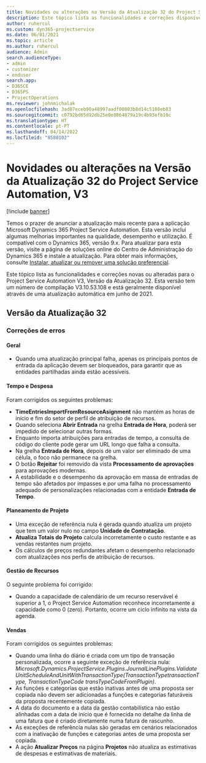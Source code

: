 ```yaml
---
title: Novidades ou alterações na Versão da Atualização 32 do Project Service Automation, V3
description: Este tópico lista as funcionalidades e correções disponíveis no Project Service Automation V3, Versão da Atualização 32, V3.
author: ruhercul
ms.custom: dyn365-projectservice
ms.date: 06/01/2021
ms.topic: article
ms.author: ruhercul
audience: Admin
search.audienceType:
- admin
- customizer
- enduser
search.app:
- D365CE
- D365PS
- ProjectOperations
ms.reviewer: johnmichalak
ms.openlocfilehash: 3ad87eceb90a48997aadf00803b8d14c5108eb83
ms.sourcegitcommit: c0792bd65d92db25e0e8864879a19c4b93efb10c
ms.translationtype: HT
ms.contentlocale: pt-PT
ms.lasthandoff: 04/14/2022
ms.locfileid: "8580102"
---
```

# <a name="whats-new-or-changed-in-project-service-automation-update-release-32-v3"></a>Novidades ou alterações na Versão da Atualização 32 do Project Service Automation, V3

[!include [banner](../includes/psa-now-project-operations.md)]

Temos o prazer de anunciar a atualização mais recente para a aplicação Microsoft Dynamics 365 Project Service Automation. Esta versão inclui algumas melhorias importantes na qualidade, desempenho e utilização. É compatível com o Dynamics 365, versão 9.x. Para atualizar para esta versão, visite a página de soluções online do Centro de Administração do Dynamics 365 e instale a atualização. Para obter mais informações, consulte [Instalar, atualizar ou remover uma solução preferencial](/power-platform/admin/install-remove-preferred-solution).

Este tópico lista as funcionalidades e correções novas ou alteradas para o Project Service Automation V3, Versão da Atualização 32. Esta versão tem um número de compilação V3.10.53.108 e está geralmente disponível através de uma atualização automática em junho de 2021.

## <a name="update-release-32"></a>Versão da Atualização 32

### <a name="bug-fixes"></a>Correções de erros

#### <a name="general"></a>Geral

- Quando uma atualização principal falha, apenas os principais pontos de entrada da aplicação devem ser bloqueados, para garantir que as entidades partilhadas ainda estão acessíveis.

#### <a name="time-and-expense"></a>Tempo e Despesa

Foram corrigidos os seguintes problemas:

- **TimeEntriesImportFromResourceAsignment** não mantém as horas de início e fim do setor de perfil de atribuição de recursos.
- Quando seleciona **Abrir Entrada** na grelha **Entrada de Hora**, poderá ser impedido de selecionar outras formas.
- Enquanto importa atribuições para entradas de tempo, a consulta de código do cliente pode gerar um URL longo que falha a consulta.
- Na grelha **Entrada de Hora**, depois de um valor ser eliminado de uma célula, o foco não permanece na grelha.
- O botão **Rejeitar** foi removido da vista **Processamento de aprovações** para aprovações modernas.
- A estabilidade e o desempenho da aprovação em massa de entradas de tempo são afetados por impasses e por uma falha no processamento adequado de personalizações relacionadas com a entidade **Entrada de Tempo**.

#### <a name="project-planning"></a>Planeamento de Projeto

- Uma exceção de referência nula é gerada quando atualiza um projeto que tem um valor nulo no campo **Unidade de Contratação**.
- **Atualiza Totais do Projeto** calcula incorretamente o custo restante e as vendas restantes num projeto.
- Os cálculos de preços redundantes afetam o desempenho relacionado com atualizações nos perfis de atribuição de recursos.

#### <a name="resource-management"></a>Gestão de Recursos

O seguinte problema foi corrigido:

- Quando a capacidade de calendário de um recurso reservável é superior a 1, o Project Service Automation reconhece incorretamente a capacidade como 0 (zero). Portanto, ocorre um ciclo infinito na vista da agenda.

#### <a name="sales"></a>Vendas

Foram corrigidos os seguintes problemas:

- Quando uma linha do diário é criada com um tipo de transação personalizada, ocorre a seguinte exceção de referência nula: *Microsoft.Dynamics.ProjectService.Plugins.JournalLinePlugins.ValidateUnitScheduleAndUnitWithTransactionType(TransactionTypetransactionType, TransactionTypeCode transTypeCodeFromPlugin)*.
- As funções e categorias que estão inativas antes de uma proposta ser copiada não devem ser adicionadas a funções e categorias faturáveis da proposta recentemente copiada.
- A data do documento e a data da gestão contabilística não estão alinhadas com a data de início que é fornecida no detalhe da linha de uma fatura que é criado diretamente numa fatura de rascunho.
- As exceções de referência nulas são geradas em cenários relacionados com a inativação de funções e categorias antes de uma proposta ser copiada.
- A ação **Atualizar Preços** na página **Projetos** não atualiza as estimativas de despesas e estimativas de materiais.
